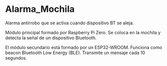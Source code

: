 # Alarma_Mochila
Alarma antirrobo que se activa cuando dispositivo BT se aleja.

Módulo principal formado por Raspberry Pi Zero. Se coloca en la mochila y detecta la señal de un dispositivo Bluetooth.

El módulo secundario está formado por un ESP32-WROOM. Funciona como beacon Bluetooth Low Energy (BLE). Transmite un mensaje cada 10 segundos.
